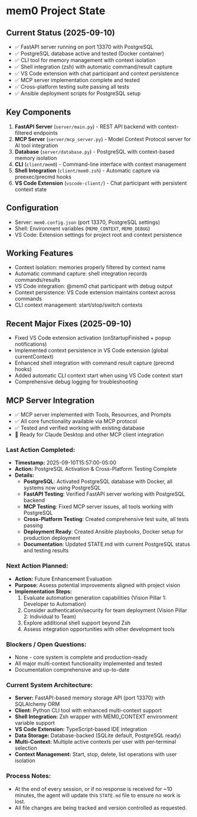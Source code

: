 # mem0 Project State

## Current Status (2025-09-10)
- ✅ FastAPI server running on port 13370 with PostgreSQL
- ✅ PostgreSQL database active and tested (Docker container)
- ✅ CLI tool for memory management with context isolation
- ✅ Shell integration (zsh) with automatic command/result capture
- ✅ VS Code extension with chat participant and context persistence
- ✅ MCP server implementation complete and tested
- ✅ Cross-platform testing suite passing all tests
- ✅ Ansible deployment scripts for PostgreSQL setup

## Key Components
1. **FastAPI Server** (`server/main.py`) - REST API backend with context-filtered endpoints
2. **MCP Server** (`server/mcp_server.py`) - Model Context Protocol server for AI tool integration
3. **Database** (`server/database.py`) - PostgreSQL with context-based memory isolation
4. **CLI** (`client/mem0`) - Command-line interface with context management
5. **Shell Integration** (`client/mem0.zsh`) - Automatic capture via preexec/precmd hooks
6. **VS Code Extension** (`vscode-client/`) - Chat participant with persistent context state

## Configuration
- Server: `mem0.config.json` (port 13370, PostgreSQL settings)
- Shell: Environment variables (`MEM0_CONTEXT`, `MEM0_DEBUG`)
- VS Code: Extension settings for project root and context persistence

## Working Features
- Context isolation: memories properly filtered by context name
- Automatic command capture: shell integration records commands/results
- VS Code integration: @mem0 chat participant with debug output
- Context persistence: VS Code extension maintains context across commands
- CLI context management: start/stop/switch contexts

## Recent Major Fixes (2025-09-10)
- Fixed VS Code extension activation (onStartupFinished + popup notifications)
- Implemented context persistence in VS Code extension (global currentContext)
- Enhanced shell integration with command result capture (precmd hooks)
- Added automatic CLI context start when using VS Code context start
- Comprehensive debug logging for troubleshooting

## MCP Server Integration
- ✅ MCP server implemented with Tools, Resources, and Prompts
- ✅ All core functionality available via MCP protocol
- ✅ Tested and verified working with existing database
- 🔄 Ready for Claude Desktop and other MCP client integration

### Last Action Completed:

*   **Timestamp:** 2025-09-10T15:57:00-05:00
*   **Action:** PostgreSQL Activation & Cross-Platform Testing Complete
*   **Details:** 
    - **PostgreSQL**: Activated PostgreSQL database with Docker, all systems now using PostgreSQL
    - **FastAPI Testing**: Verified FastAPI server working with PostgreSQL backend
    - **MCP Testing**: Fixed MCP server issues, all tools working with PostgreSQL
    - **Cross-Platform Testing**: Created comprehensive test suite, all tests passing
    - **Deployment Ready**: Created Ansible playbooks, Docker setup for production deployment
    - **Documentation**: Updated STATE.md with current PostgreSQL status and testing results

### Next Action Planned:

*   **Action:** Future Enhancement Evaluation
*   **Purpose:** Assess potential improvements aligned with project vision
*   **Implementation Steps:**
    1. Evaluate automation generation capabilities (Vision Pillar 1: Developer to Automation)
    2. Consider authentication/security for team deployment (Vision Pillar 2: Individual to Team)
    3. Explore additional shell support beyond Zsh
    4. Assess integration opportunities with other development tools

### Blockers / Open Questions:

*   None - core system is complete and production-ready
*   All major multi-context functionality implemented and tested
*   Documentation comprehensive and up-to-date

### Current System Architecture:

*   **Server:** FastAPI-based memory storage API (port 13370) with SQLAlchemy ORM
*   **Client:** Python CLI tool with enhanced multi-context support
*   **Shell Integration:** Zsh wrapper with MEM0_CONTEXT environment variable support
*   **VS Code Extension:** TypeScript-based IDE integration
*   **Data Storage:** Database-backed (SQLite default, PostgreSQL ready)
*   **Multi-Context:** Multiple active contexts per user with per-terminal selection
*   **Context Management:** Start, stop, delete, list operations with user isolation

### Process Notes:

*   At the end of every session, or if no response is received for ~10 minutes, the agent will update this `STATE.md` file to ensure no work is lost.
*   All file changes are being tracked and version controlled as requested.

